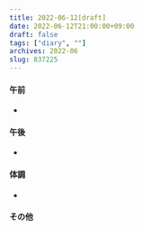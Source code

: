 ```yaml
---
title: 2022-06-12[draft]
date: 2022-06-12T21:00:00+09:00
draft: false
tags: ["diary", ""]
archives: 2022-06
slug: 837225
---
```

#### 午前
- 
#### 午後
- 
#### 体調
- 
#### その他